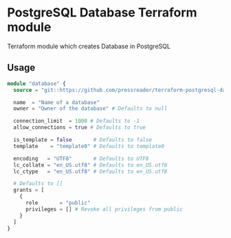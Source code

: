 # PostgreSQL Database Terraform module

Terraform module which creates Database in PostgreSQL

## Usage

```terraform
module "database" {
  source = "git::https://github.com/pressreader/terraform-postgresql-database.git?ref=v1.0.0"

  name  = "Name of a database"
  owner = "Owner of the database" # Defaults to null

  connection_limit  = 1000 # Defaults to -1
  allow_connections = true # Defaults to true

  is_template = false       # Defaults to false
  template    = "template0" # Defaults to template0

  encoding   = "UTF8"       # Defaults to UTF8
  lc_collate = "en_US.utf8" # Defaults to en_US.utf8
  lc_ctype   = "en_US.utf8" # Defaults to en_US.utf8

  # Defaults to []
  grants = [
    {
      role       = "public"
      privileges = [] # Revoke all privileges from public
    }
  ]
}
```